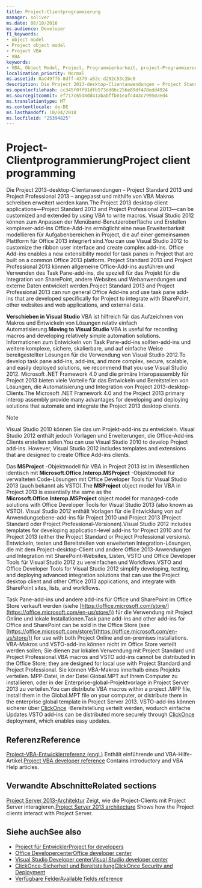 ```yaml
---
title: Project-Clientprogrammierung
manager: soliver
ms.date: 08/10/2016
ms.audience: Developer
f1_keywords:
- object model
- Project object model
- Project VBA
- VBA
keywords:
- VBA, Object Model, Project, Programmierbarkeit, project-Programmierung, Project VBA, Visual Basic für Applikationen, Project-Objektmodell, VBA, Objekt Objektmodell, VBA, Visual Basic für Applikationen
localization_priority: Normal
ms.assetid: 0ad49ff6-8dff-4379-a52c-d292c53c2bc0
description: Die Project 2013-desktop-Clientanwendungen – Project Standard 2013 und Project Professional 2013 – angepasst und mithilfe von VBA Makros schreiben erweitert werden kann. Visual Studio 2012 können zum Anpassen der Menüband-Benutzeroberfläche und Erstellen komplexer-add-ins Office-Add-ins ermöglicht eine neue Erweiterbarkeit modellieren für Aufgabenbereichen in Project, die auf einer gemeinsamen Plattform für Office 2013 integriert sind. Project Standard 2013 und Project Professional 2013 können allgemeine Office-Add-ins ausführen und Verwenden des Task Pane-add-ins, die speziell für das Projekt für die Integration von SharePoint, andere Websites und Webanwendungen und externe Daten entwickelt werden.
ms.openlocfilehash: cc345f0ff91dfb573dd86c256e89df478edd4924
ms.sourcegitcommit: ef717c65d8dd41ababffb01eafc443c79950aed4
ms.translationtype: MT
ms.contentlocale: de-DE
ms.lasthandoff: 10/04/2018
ms.locfileid: "25394825"
---
```

# <a name="project-client-programming"></a><span data-ttu-id="492fa-106">Project-Clientprogrammierung</span><span class="sxs-lookup"><span data-stu-id="492fa-106">Project client programming</span></span>

<span data-ttu-id="492fa-107">Die Project 2013-desktop-Clientanwendungen – Project Standard 2013 und Project Professional 2013 – angepasst und mithilfe von VBA Makros schreiben erweitert werden kann.</span><span class="sxs-lookup"><span data-stu-id="492fa-107">The Project 2013 desktop client applications—Project Standard 2013 and Project Professional 2013—can be customized and extended by using VBA to write macros.</span></span> <span data-ttu-id="492fa-108">Visual Studio 2012 können zum Anpassen der Menüband-Benutzeroberfläche und Erstellen komplexer-add-ins Office-Add-ins ermöglicht eine neue Erweiterbarkeit modellieren für Aufgabenbereichen in Project, die auf einer gemeinsamen Plattform für Office 2013 integriert sind.</span><span class="sxs-lookup"><span data-stu-id="492fa-108">You can use Visual Studio 2012 to customize the ribbon user interface and create complex add-ins. Office Add-ins enables a new extensibility model for task panes in Project that are built on a common Office 2013 platform.</span></span> <span data-ttu-id="492fa-109">Project Standard 2013 und Project Professional 2013 können allgemeine Office-Add-ins ausführen und Verwenden des Task Pane-add-ins, die speziell für das Projekt für die Integration von SharePoint, andere Websites und Webanwendungen und externe Daten entwickelt werden.</span><span class="sxs-lookup"><span data-stu-id="492fa-109">Project Standard 2013 and Project Professional 2013 can run general Office Add-ins and use task pane add-ins that are developed specifically for Project to integrate with SharePoint, other websites and web applications, and external data.</span></span>
  
 <span data-ttu-id="492fa-110">**Verschieben in Visual Studio** VBA ist hilfreich für das Aufzeichnen von Makros und Entwickeln von Lösungen relativ einfach Automatisierung.</span><span class="sxs-lookup"><span data-stu-id="492fa-110">**Moving to Visual Studio** VBA is useful for recording macros and developing relatively simple automation solutions.</span></span> <span data-ttu-id="492fa-111">Informationen zum Entwickeln von Task Pane-add-ins sollten-add-ins und weitere komplexe, sichere, skalierbare, und auf einfache Weise bereitgestellter Lösungen für die Verwendung von Visual Studio 2012.</span><span class="sxs-lookup"><span data-stu-id="492fa-111">To develop task pane add-ins, add-ins, and more complex, secure, scalable, and easily deployed solutions, we recommend that you use Visual Studio 2012.</span></span> <span data-ttu-id="492fa-112">Microsoft .NET Framework 4.0 und die primäre Interopassembly für Project 2013 bieten viele Vorteile für das Entwickeln und Bereitstellen von Lösungen, die Automatisierung und Integration von Project 2013-desktop-Clients.</span><span class="sxs-lookup"><span data-stu-id="492fa-112">The Microsoft .NET Framework 4.0 and the Project 2013 primary interop assembly provide many advantages for developing and deploying solutions that automate and integrate the Project 2013 desktop clients.</span></span> 
  
> [!NOTE]
> <span data-ttu-id="492fa-113">Visual Studio 2010 können Sie das um Projekt-add-ins zu entwickeln. Visual Studio 2012 enthält jedoch Vorlagen und Erweiterungen, die Office-Add-ins Clients erstellen sollen.</span><span class="sxs-lookup"><span data-stu-id="492fa-113">You can use Visual Studio 2010 to develop Project add-ins. However, Visual Studio 2012 includes templates and extensions that are designed to create Office Add-ins clients.</span></span> 
  
<span data-ttu-id="492fa-114">Das **MSProject** -Objektmodell für VBA in Project 2013 ist im Wesentlichen identisch mit **Microsoft.Office.Interop.MSProject** -Objektmodell für verwalteten Code-Lösungen mit Office Developer Tools für Visual Studio 2013 (auch bekannt als VSTO).</span><span class="sxs-lookup"><span data-stu-id="492fa-114">The **MSProject** object model for VBA in Project 2013 is essentially the same as the **Microsoft.Office.Interop.MSProject** object model for managed-code solutions with Office Developer Tools for Visual Studio 2013 (also known as VSTO).</span></span> <span data-ttu-id="492fa-115">Visual Studio 2012 enthält Vorlagen für die Entwicklung von auf Anwendungsebene-add-ins für Project 2010 und Project 2013 (Project Standard oder Project Professional-Versionen).</span><span class="sxs-lookup"><span data-stu-id="492fa-115">Visual Studio 2012 includes templates for developing application-level add-ins for Project 2010 and for Project 2013 (either the Project Standard or Project Professional versions).</span></span> <span data-ttu-id="492fa-116">Entwickeln, testen und Bereitstellen von erweiterten Integration-Lösungen, die mit dem Project-desktop-Client und andere Office 2013-Anwendungen und Integration mit SharePoint-Websites, Listen, VSTO und Office Developer Tools für Visual Studio 2012 zu vereinfachen und Workflows.</span><span class="sxs-lookup"><span data-stu-id="492fa-116">VSTO and Office Developer Tools for Visual Studio 2012 simplify developing, testing, and deploying advanced integration solutions that can use the Project desktop client and other Office 2013 applications, and integrate with SharePoint sites, lists, and workflows.</span></span> 
  
<span data-ttu-id="492fa-117">Task Pane-add-ins und andere add-ins für Office und SharePoint im Office Store verkauft werden (siehe [https://office.microsoft.com/store/](https://office.microsoft.com/en-us/store/)) für die Verwendung mit Project Online und lokale Installationen.</span><span class="sxs-lookup"><span data-stu-id="492fa-117">Task pane add-ins and other add-ins for Office and SharePoint can be sold in the Office Store (see [https://office.microsoft.com/store/](https://office.microsoft.com/en-us/store/)) for use with both Project Online and on-premises installations.</span></span> <span data-ttu-id="492fa-118">VBA-Makros und VSTO-add-ins können nicht im Office Store verteilt werden sollen; Sie dienen zur lokalen Verwendung mit Project Standard und Project Professional.</span><span class="sxs-lookup"><span data-stu-id="492fa-118">VBA macros and VSTO add-ins cannot be distributed in the Office Store; they are designed for local use with Project Standard and Project Professional.</span></span> <span data-ttu-id="492fa-119">Sie können VBA-Makros innerhalb eines Projekts verteilen. MPP-Datei, in der Datei Global.MPT auf Ihrem Computer zu installieren, oder in der Enterprise-global-Projektvorlage in Project Server 2013 zu verteilen.</span><span class="sxs-lookup"><span data-stu-id="492fa-119">You can distribute VBA macros within a project .MPP file, install them in the Global.MPT file on your computer, or distribute them in the enterprise global template in Project Server 2013.</span></span> <span data-ttu-id="492fa-120">VSTO-add-ins können sicherer über [ClickOnce](https://msdn.microsoft.com/library/t71a733d.aspx) -Bereitstellung verteilt werden, wodurch einfache Updates.</span><span class="sxs-lookup"><span data-stu-id="492fa-120">VSTO add-ins can be distributed more securely through [ClickOnce](https://msdn.microsoft.com/library/t71a733d.aspx) deployment, which enables easy updates.</span></span> 
  
## <a name="reference"></a><span data-ttu-id="492fa-121">Referenz</span><span class="sxs-lookup"><span data-stu-id="492fa-121">Reference</span></span>

<span data-ttu-id="492fa-122">[Project-VBA-Entwicklerreferenz (engl.)](https://msdn.microsoft.com/library/ee861523%28office.15%29.aspx) Enthält einführende und VBA-Hilfe-Artikel.</span><span class="sxs-lookup"><span data-stu-id="492fa-122">[Project VBA developer reference](https://msdn.microsoft.com/library/ee861523%28office.15%29.aspx) Contains introductory and VBA Help articles.</span></span> 
  
## <a name="related-sections"></a><span data-ttu-id="492fa-123">Verwandte Abschnitte</span><span class="sxs-lookup"><span data-stu-id="492fa-123">Related sections</span></span>

<span data-ttu-id="492fa-124">[Project Server 2013-Architektur](project-server-2013-architecture.md) Zeigt, wie die Project-Clients mit Project Server interagieren.</span><span class="sxs-lookup"><span data-stu-id="492fa-124">[Project Server 2013 architecture](project-server-2013-architecture.md) Shows how the Project clients interact with Project Server.</span></span> 
  
## <a name="see-also"></a><span data-ttu-id="492fa-125">Siehe auch</span><span class="sxs-lookup"><span data-stu-id="492fa-125">See also</span></span>

- [<span data-ttu-id="492fa-126">Project für Entwickler</span><span class="sxs-lookup"><span data-stu-id="492fa-126">Project for developers</span></span>](https://msdn.microsoft.com/office/aa905469)
- [<span data-ttu-id="492fa-127">Office Developercenter</span><span class="sxs-lookup"><span data-stu-id="492fa-127">Office developer center</span></span>](https://dev.office.com)
- [<span data-ttu-id="492fa-128">Visual Studio Developer center</span><span class="sxs-lookup"><span data-stu-id="492fa-128">Visual Studio developer center</span></span>](https://msdn.microsoft.com/vstudio/aa718325.aspx)
- [<span data-ttu-id="492fa-129">ClickOnce-Sicherheit und Bereitstellung</span><span class="sxs-lookup"><span data-stu-id="492fa-129">ClickOnce Security and Deployment</span></span>](https://msdn.microsoft.com/library/t71a733d.aspx)
- [<span data-ttu-id="492fa-130">Verfügbare Felder</span><span class="sxs-lookup"><span data-stu-id="492fa-130">Available fields reference</span></span>](https://support.office.com/en-us/article/available-fields-reference-615a4563-1cc3-40f4-b66f-1b17e793a460)


